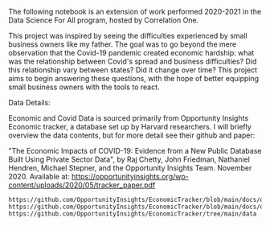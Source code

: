 
The following notebook is an extension of work performed 2020-2021 in the Data Science For All program, hosted by Correlation One.

This project was inspired by seeing the difficulties experienced by small business owners like my father. The goal was to go beyond the mere observation that the Covid-19 pandemic created economic hardship: what was the relationship between Covid's spread and business difficulties? Did this relationship vary between states? Did it change over time? This project aims to begin answering these questions, with the hope of better equipping small business owners with the tools to react.

Data Details:

Economic and Covid Data is sourced primarily from Opportunity Insights Economic tracker, a database set up by Harvard researchers. I will briefly overview the data contents, but for more detail see their github and paper:

"The Economic Impacts of COVID-19: Evidence from a New Public Database Built Using Private Sector Data", by Raj Chetty, John Friedman, Nathaniel Hendren, Michael Stepner, and the Opportunity Insights Team. November 2020. Available at: https://opportunityinsights.org/wp-content/uploads/2020/05/tracker_paper.pdf

    https://github.com/OpportunityInsights/EconomicTracker/blob/main/docs/oi_tracker_data_dictionary.md
    https://github.com/OpportunityInsights/EconomicTracker/blob/main/docs/oi_tracker_data_documentation.md
    https://github.com/OpportunityInsights/EconomicTracker/tree/main/data
